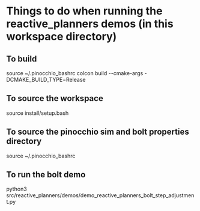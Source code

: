 # Things to do when running the reactive_planners demos (in this workspace directory)

## To build
source ~/.pinocchio_bashrc
colcon build --cmake-args -DCMAKE_BUILD_TYPE=Release

## To source the workspace
source install/setup.bash

## To source the pinocchio sim and bolt properties directory
source ~/.pinocchio_bashrc

## To run the bolt demo
python3 src/reactive_planners/demos/demo_reactive_planners_bolt_step_adjustment.py
